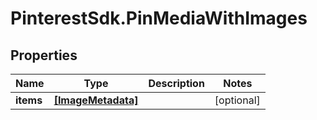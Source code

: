 # PinterestSdk.PinMediaWithImages

## Properties

Name | Type | Description | Notes
------------ | ------------- | ------------- | -------------
**items** | [**[ImageMetadata]**](ImageMetadata.md) |  | [optional] 


